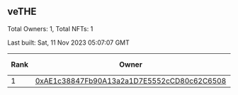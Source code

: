 ## veTHE

Total Owners: 1, Total NFTs: 1

Last built: Sat, 11 Nov 2023 05:07:07 GMT

| Rank | Owner | Voting Power | Influence | NFTs Id |
| --- | --- | --- | --- | --- |
  | 1 | [0xAE1c38847Fb90A13a2a1D7E5552cCD80c62C6508](https://debank.com/profile/0xAE1c38847Fb90A13a2a1D7E5552cCD80c62C6508?chain=bsc) | 2,881,326.569 | 3.41207% | 1 |